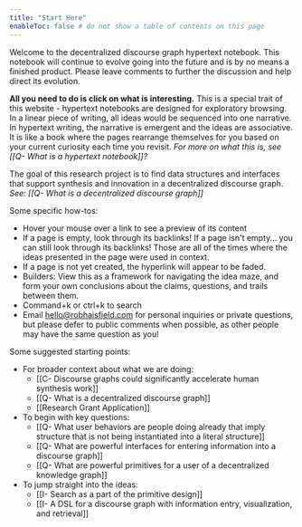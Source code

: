 ```yaml
---
title: "Start Here"
enableToc: false # do not show a table of contents on this page
---
```

Welcome to the decentralized discourse graph hypertext notebook. This notebook will continue to evolve going into the future and is by no means a finished product. Please leave comments to further the discussion and help direct its evolution.

**All you need to do is click on what is interesting.** This is a special trait of this website - hypertext notebooks are designed for exploratory browsing. In a linear piece of writing, all ideas would be sequenced into one narrative. In hypertext writing, the narrative is emergent and the ideas are associative. It is like a book where the pages rearrange themselves for you based on your current curiosity each time you revisit. *For more on what this is, see [[Q- What is a hypertext notebook]]?*  

The goal of this research project is to find data structures and interfaces that support synthesis and innovation in a decentralized discourse graph. *See: [[Q- What is a decentralized discourse graph]]*

Some specific how-tos:
- Hover your mouse over a link to see a preview of its content
- If a page is empty, look through its backlinks! If a page isn't empty... you can still look through its backlinks! Those are all of the times where the ideas presented in the page were used in context.
- If a page is not yet created, the hyperlink will appear to be faded.
- Builders: View this as a framework for navigating the idea maze, and form your own conclusions about the claims, questions, and trails between them.
- Command+k or ctrl+k to search
- Email hello@robhaisfield.com for personal inquiries or private questions, but please defer to public comments when possible, as other people may have the same question as you!

Some suggested starting points:
- For broader context about what we are doing:
	- [[C- Discourse graphs could significantly accelerate human synthesis work]]
	- [[Q- What is a decentralized discourse graph]]
	- [[Research Grant Application]]
- To begin with key questions:
	- [[Q- What user behaviors are people doing already that imply structure that is not being instantiated into a literal structure]]
	- [[Q- What are powerful interfaces for entering information into a discourse graph]]
	- [[Q- What are powerful primitives for a user of a decentralized knowledge graph]]
- To jump straight into the ideas:
	- [[I- Search as a part of the primitive design]]
	- [[I- A DSL for a discourse graph with information entry, visualization, and retrieval]]



